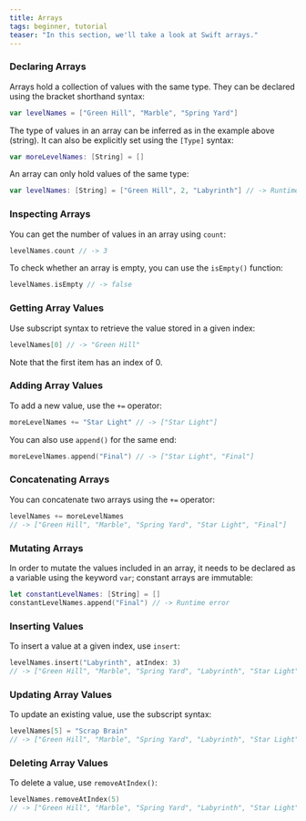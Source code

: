 ```yaml
---
title: Arrays
tags: beginner, tutorial
teaser: "In this section, we'll take a look at Swift arrays."
---
```


### Declaring Arrays

Arrays hold a collection of values with the same type. They
can be declared using the bracket shorthand syntax:

~~~swift
var levelNames = ["Green Hill", "Marble", "Spring Yard"]
~~~

The type of values in an array can be inferred as in the example above (string).
It can also be explicitly set using the `[Type]` syntax:

~~~swift
var moreLevelNames: [String] = []
~~~

An array can only hold values of the same type:

~~~swift
var levelNames: [String] = ["Green Hill", 2, "Labyrinth"] // -> Runtime error
~~~

### Inspecting Arrays

You can get the number of values in an array using `count`:

~~~swift
levelNames.count // -> 3
~~~

To check whether an array is empty, you can use the `isEmpty()` function:

~~~swift
levelNames.isEmpty // -> false
~~~

### Getting Array Values

Use subscript syntax to retrieve the value stored in a given index:

~~~swift
levelNames[0] // -> "Green Hill"
~~~

Note that the first item has an index of 0.

### Adding Array Values

To add a new value, use the `+=` operator:

~~~swift
moreLevelNames += "Star Light" // -> ["Star Light"]
~~~

You can also use `append()` for the same end:

~~~swift
moreLevelNames.append("Final") // -> ["Star Light", "Final"]
~~~

### Concatenating Arrays

You can concatenate two arrays using the `+=` operator:

~~~swift
levelNames += moreLevelNames
// -> ["Green Hill", "Marble", "Spring Yard", "Star Light", "Final"]
~~~

### Mutating Arrays

In order to mutate the values included in an array, it needs to be declared as a variable using the
keyword `var`; constant arrays are immutable:

~~~swift
let constantLevelNames: [String] = []
constantLevelNames.append("Final") // -> Runtime error
~~~

### Inserting Values

To insert a value at a given index, use `insert`:

~~~swift
levelNames.insert("Labyrinth", atIndex: 3)
// -> ["Green Hill", "Marble", "Spring Yard", "Labyrinth", "Star Light", "Final"]
~~~

### Updating Array Values

To update an existing value, use the subscript syntax:

~~~swift
levelNames[5] = "Scrap Brain"
// -> ["Green Hill", "Marble", "Spring Yard", "Labyrinth", "Star Light", "Scrap Brain"]
~~~

### Deleting Array Values

To delete a value, use `removeAtIndex()`:

~~~swift
levelNames.removeAtIndex(5)
// -> ["Green Hill", "Marble", "Spring Yard", "Labyrinth", "Star Light"]
~~~
